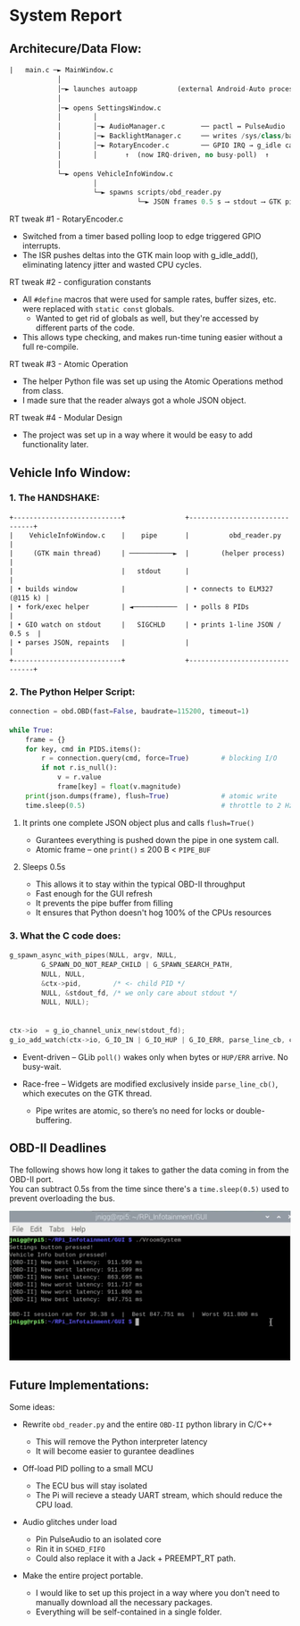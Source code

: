 # System Report

## Architecure/Data Flow:

``` sql
|   main.c ─► MainWindow.c
            │
            │─► launches autoapp          (external Android-Auto process)
            │
            │─► opens SettingsWindow.c
            │        │
            │        │─► AudioManager.c         ── pactl ↔ PulseAudio
            │        │─► BacklightManager.c     ── writes /sys/class/backlight
            │        │─► RotaryEncoder.c        ── GPIO IRQ → g_idle callbacks
            │        │       ↑  (now IRQ-driven, no busy-poll)  ↑
            │
            └─► opens VehicleInfoWindow.c
                     │
                     └─► spawns scripts/obd_reader.py
                                └─► JSON frames 0.5 s ⟶ stdout ⟶ GTK pipe
``` 

RT tweak #1 - RotaryEncoder.c
* Switched from a timer based polling loop to edge triggered GPIO interrupts.
* The ISR pushes deltas into the GTK main loop with g_idle_add(), eliminating latency jitter and wasted CPU cycles.

RT tweak #2 - configuration constants
* All ```#define``` macros that were used for sample rates, buffer sizes, etc. were replaced with ```static const``` globals.
    * Wanted to get rid of globals as well, but they're accessed by different parts of the code. 
* This allows type checking, and makes run-time tuning easier without a full re-compile.

RT tweak #3 - Atomic Operation
* The helper Python file was set up using the Atomic Operations method from class.
* I made sure that the reader always got a whole JSON object.

RT tweak #4 - Modular Design
* The project was set up in a way where it would be easy to add functionality later.

## Vehicle Info Window:

### 1. The HANDSHAKE:

``` less
+---------------------------+               +-------------------------------+
|    VehicleInfoWindow.c    |    pipe       |          obd_reader.py        |
|     (GTK main thread)     | ───────────►  |        (helper process)       |
|                           |   stdout      |                               |
| • builds window           |               | • connects to ELM327 (@115 k) |
| • fork/exec helper        | ◄───────────  | • polls 8 PIDs                |
| • GIO watch on stdout     |   SIGCHLD     | • prints 1-line JSON / 0.5 s  |
| • parses JSON, repaints   |               |                               |
+---------------------------+               +-------------------------------+

```

### 2. The Python Helper Script:

```python
connection = obd.OBD(fast=False, baudrate=115200, timeout=1)

while True:
    frame = {}
    for key, cmd in PIDS.items():
        r = connection.query(cmd, force=True)        # blocking I/O
        if not r.is_null():
            v = r.value
            frame[key] = float(v.magnitude)
    print(json.dumps(frame), flush=True)             # atomic write
    time.sleep(0.5)                                  # throttle to 2 Hz
```

1. It prints one complete JSON object plus and calls ```flush=True()```
    * Gurantees everything is pushed down the pipe in one system call.
    * Atomic frame – one ```print()``` ≤ 200 B < ```PIPE_BUF```

2. Sleeps 0.5s
    * This allows it to stay within the typical OBD-II throughput
    * Fast enough for the GUI refresh
    * It prevents the pipe buffer from filling
    * It ensures that Python doesn't hog 100% of the CPUs resources

### 3. What the C code does:

``` C
g_spawn_async_with_pipes(NULL, argv, NULL,
        G_SPAWN_DO_NOT_REAP_CHILD | G_SPAWN_SEARCH_PATH,
        NULL, NULL,
        &ctx->pid,        /* <- child PID */
        NULL, &stdout_fd, /* we only care about stdout */ 
        NULL, NULL);


ctx->io  = g_io_channel_unix_new(stdout_fd);
g_io_add_watch(ctx->io, G_IO_IN | G_IO_HUP | G_IO_ERR, parse_line_cb, ctx);
```

* Event-driven – GLib ```poll()``` wakes only when bytes or ```HUP/ERR``` arrive. No busy-wait.

* Race-free – Widgets are modified exclusively inside ```parse_line_cb()```, which executes on the GTK thread.
    * Pipe writes are atomic, so there’s no need for locks or double-buffering.

## OBD-II Deadlines

The following shows how long it takes to gather the data coming in from the OBD-II port. \
You can subtract 0.5s from the time since there's a ```time.sleep(0.5)``` used to prevent overloading the bus.

<p align="center">
  <img src="images/Timing.png" alt="Worst/Best Case Times" width="600"/>
</p>

## Future Implementations:

Some ideas:
* Rewrite ```obd_reader.py``` and the entire ```OBD-II``` python library in C/C++ 
    * This will remove the Python interpreter latency
    * It will become easier to gurantee deadlines

* Off-load PID polling to a small MCU
    * The ECU bus will stay isolated
    * The Pi will recieve a steady UART stream, which should reduce the CPU load.

* Audio glitches under load
    * Pin PulseAudio to an isolated core
    * Rin it in ```SCHED_FIFO```
    * Could also replace it with a Jack + PREEMPT_RT path.

* Make the entire project portable.
    * I would like to set up this project in a way where you don't need to manually download all the necessary packages.
    * Everything will be self-contained in a single folder.

